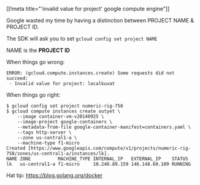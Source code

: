 [[!meta title="'invalid value for project' google compute engine"]]

Google wasted my time by having a distinction between PROJECT NAME & PROJECT ID.

The SDK will ask you to set `gcloud config set project NAME`

NAME is the **PROJECT ID**

When things go wrong:

	ERROR: (gcloud.compute.instances.create) Some requests did not succeed:
	 - Invalid value for project: localkuvat

When things go right:

	$ gcloud config set project numeric-rig-758
	$ gcloud compute instances create outyet \
		--image container-vm-v20140925 \
		--image-project google-containers \
		--metadata-from-file google-container-manifest=containers.yaml \
		--tags http-server \
		--zone us-central1-a \
		--machine-type f1-micro
	Created [https://www.googleapis.com/compute/v1/projects/numeric-rig-758/zones/us-central1-a/instances/lk].
	NAME ZONE          MACHINE_TYPE INTERNAL_IP   EXTERNAL_IP    STATUS
	lk   us-central1-a f1-micro     10.240.89.159 146.148.60.109 RUNNING


Hat tip: <https://blog.golang.org/docker>
